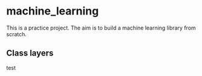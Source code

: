 # machine_learning
This is a practice project. The aim is to build a machine learning library from scratch.

## Class layers
test
